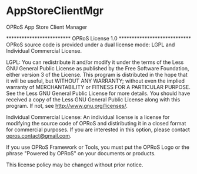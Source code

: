 # AppStoreClientMgr
OPRoS App Store Client Manager

************************* OPRoS License 1.0 ****************************<br>
OPRoS source code is provided under a dual license mode: 
LGPL and Individual Commercial License.

LGPL: You can redistribute it and/or modify it under the terms of 
the Less GNU General Public License as published by 
the Free Software Foundation, either version 3 of the License.
This program is distributed in the hope that it will be useful,
but WITHOUT ANY WARRANTY; without even the implied warranty of
MERCHANTABILITY or FITNESS FOR A PARTICULAR PURPOSE. 
See the Less GNU General Public License for more details.
You should have received a copy of the Less GNU General Public License 
along with this program. If not, see <http://www.gnu.org/licenses/>.

Individual Commercial License: An individual license is a license for 
modifying the source code of OPRoS and distiributing it in a closed 
format for commercial purposes. If you are interested in this option, 
please contact  <opros.contact@gmail.com>.

If you use OPRoS Framework or Tools, you must put 
the OPRoS Logo or the phrase "Powered by OPRoS" 
on your documents or products. 

This license policy may be changed without prior notice.
